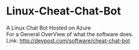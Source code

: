 # Linux-Cheat-Chat-Bot
A Linux Chat Bot Hosted on Azure
<br />
For a General OverView of what the software does.
<br />
Link: http://devpost.com/software/cheat-chat-bot
<br />
